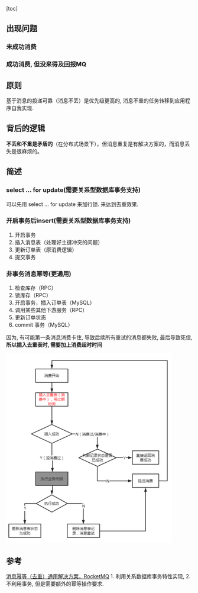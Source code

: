 [toc]

## 出现问题

### 未成功消费



### 成功消费, 但没来得及回报MQ

## 原则

基于消息的投递可靠（消息不丢）是优先级更高的,
消息不重的任务转移到应用程序自我实现.

## 背后的逻辑

**不丢和不重是矛盾的**（在分布式场景下），但消息重复是有解决方案的，而消息丢失是很麻烦的。

## 简述

### select ... for update(需要关系型数据库事务支持)

可以先用 select ... for update 来加行锁. 来达到去重效果.

### 开启事务后insert(需要关系型数据库事务支持)

1. 开启事务
2. 插入消息表（处理好主键冲突的问题）
3. 更新订单表（原消费逻辑）
4. 提交事务

### 非事务消息幂等(更通用)

1. 检查库存（RPC）
2. 锁库存（RPC）
3. 开启事务，插入订单表（MySQL）
4. 调用某些其他下游服务（RPC）
5. 更新订单状态
6. commit 事务（MySQL）



因为, 有可能第一条消息消费卡住, 导致后续所有重试的消息都失败, 最后导致死信, **所以插入去重表时, 需要加上消费超时时间**

<img src="20210727232650.png" alt="img" style="zoom:50%;" />

## 参考

[消息幂等（去重）通用解决方案，RocketMQ](https://jaskey.github.io/blog/2020/06/08/rocketmq-message-dedup/) 1. 利用关系数据库事务特性实现, 2. 不利用事务, 但是需要额外的幂等操作要求.


